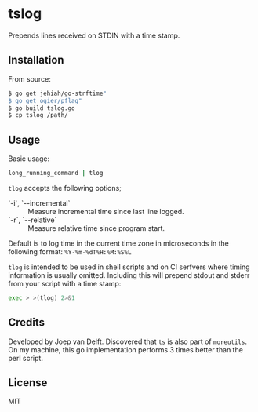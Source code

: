 # tslog

Prepends lines received on STDIN with a time stamp.

## Installation


From source:

```sh
$ go get jehiah/go-strftime"
$ go get ogier/pflag"
$ go build tslog.go
$ cp tslog /path/
```


## Usage

Basic usage:

``` sh
long_running_command | tlog
```

`tlog` accepts the following options;

<dl>
  <dt>`-i`, `--incremental`</dt>
  <dd>Measure incremental time since last line logged.</dd>

  <dt>`-r`, `--relative`</dt>
  <dd>Measure relative time since program start.</dd>
</dl>


Default is to log time in the current time zone in microseconds in the following
format: `%Y-%m-%dT%H:%M:%S%L`

`tlog` is intended to be used in shell scripts and on CI serfvers where timing
information is usually omitted. Including this will prepend stdout and stderr from
your script with a time stamp:

```sh
exec > >(tlog) 2>&1
```

## Credits

Developed by Joep van Delft. Discovered that `ts` is also part of `moreutils`.
On my machine, this go implementation performs 3 times better than the perl
script.

## License

MIT
